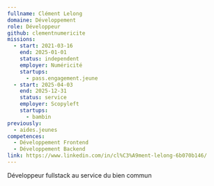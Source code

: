 ```yaml
---
fullname: Clément Lelong
domaine: Développement
role: Développeur
github: clementnumericite
missions:
  - start: 2021-03-16
    end: 2025-01-01
    status: independent
    employer: Numéricité
    startups:
      - pass.engagement.jeune
  - start: 2025-04-03
    end: 2025-12-31
    status: service
    employer: Scopyleft
    startups:
      - bambin
previously:
  - aides.jeunes
competences:
  - Développement Frontend
  - Développement Backend
link: https://www.linkedin.com/in/cl%C3%A9ment-lelong-6b070b146/
---
```

Développeur fullstack au service du bien commun